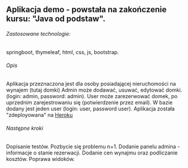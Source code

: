 ## Aplikacja demo - powstała na zakończenie kursu: "Java od podstaw".

###### Zastosowane technologie: 
springboot, thymeleaf, html, css, js, bootstrap.

###### Opis
Aplikacja przeznaczona jest dla osoby posiadającej nieruchomości na wynajem (tutaj domki)
Admin może dodawać, usuwać, edytować domki. (login: admin, password: admin).
User  może zarezerwować domek, po uprzednim zarejestrowaniu się (potwierdzenie przez email).
W bazie dodany jest jeden user (login: user, password user).
Aplikacja została "zdeployowana" na [Heroku](https://damian-reservations.herokuapp.com/)

###### Następne kroki
Dopisanie testów.
Pozbycie się problemu n+1.
Dodanie panelu admina - informacje o stanie rezerwacji.
Dodanie cen wynajmu oraz podliczanie kosztów.
Poprawa widoków.
